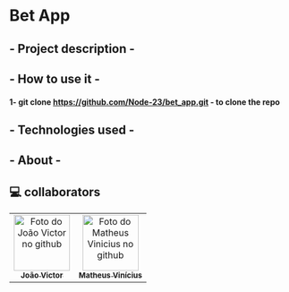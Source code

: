 # Bet App

## - Project description -


## - How to use it -

#### 1- git clone https://github.com/Node-23/bet_app.git - to clone the repo

## - Technologies used -

## - About -

## 💻 collaborators<br>

<table>
  <tr>
    <td align="center">
      <a href="#">
        <img src="https://avatars.githubusercontent.com/u/54710922?v=4" width="100px;" alt="Foto do João Victor no github"/><br>
        <sub>
          <b>João Victor</b>
        </sub>
      </a>
    </td>
    <td align="center">
      <a href="#">
        <img src="https://avatars.githubusercontent.com/u/54945311?v=4" width="100px;" alt="Foto do Matheus Vinicius no github"/><br>
        <sub>
          <b>Matheus Vinícius</b>
        </sub>
      </a>
    </td>
  </tr>
</table>
